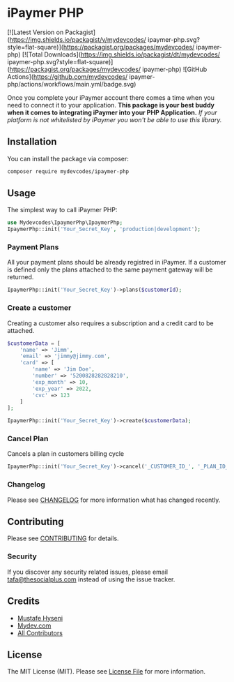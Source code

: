 # iPaymer PHP

[![Latest Version on Packagist](https://img.shields.io/packagist/v/mydevcodes/ ipaymer-php.svg?style=flat-square)](https://packagist.org/packages/mydevcodes/ ipaymer-php)
[![Total Downloads](https://img.shields.io/packagist/dt/mydevcodes/ ipaymer-php.svg?style=flat-square)](https://packagist.org/packages/mydevcodes/ ipaymer-php)
![GitHub Actions](https://github.com/mydevcodes/ ipaymer-php/actions/workflows/main.yml/badge.svg)

Once you complete your iPaymer account there comes a time when you need to connect it to your application. **This package is your best buddy when it comes to integrating iPaymer into your PHP Application.** 
*If your platform is not whitelisted by iPaymer you won't be able to use this library.*

## Installation

You can install the package via composer:

```bash
composer require mydevcodes/ipaymer-php
```

## Usage

The simplest way to call iPaymer PHP:
```php
use Mydevcodes\IpaymerPhp\IpaymerPhp;
IpaymerPhp::init('Your_Secret_Key', 'production|development');
```

### Payment Plans
All your payment plans should be already registred in iPaymer. If a customer is defined only the plans attached to the same payment gateway will be returned.

```php
IpaymerPhp::init('Your_Secret_Key')->plans($customerId);
```

### Create a customer
Creating a customer also requires a subscription and a credit card to be attached.
```php
$customerData = [
    'name' => 'Jimm',
    'email' => 'jimmy@jimmy.com',
    'card' => [
        'name' => 'Jim Doe',
        'number' => '5200828282828210',
        'exp_month' => 10,
        'exp_year' => 2022,
        'cvc' => 123
    ]
];

IpaymerPhp::init('Your_Secret_Key')->create($customerData);
```

### Cancel Plan
Cancels a plan in customers billing cycle
```php
IpaymerPhp::init('Your_Secret_Key')->cancel('_CUSTOMER_ID_', '_PLAN_ID_');
```

### Changelog

Please see [CHANGELOG](CHANGELOG.md) for more information what has changed recently.

## Contributing

Please see [CONTRIBUTING](CONTRIBUTING.md) for details.

### Security

If you discover any security related issues, please email tafa@thesocialplus.com instead of using the issue tracker.

## Credits

-   [Mustafe Hyseni](https://github.com/tafhyseni)
-   [Mydev.com](https://github.com/mydevcodes)
-   [All Contributors](../../contributors)

## License

The MIT License (MIT). Please see [License File](LICENSE.md) for more information.
